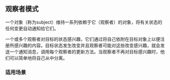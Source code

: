 ## 观察者模式

一个对象（称为subject）维持一系列依赖于它（观察者）的对象，将有关状态的任何变更自动通知给它们。

一个或多个观察者对目标的状态感兴趣，它们通过将自己依附在目标对象上以便注册所感兴趣的内容。目标状态发生改变并且观察者可能对这些改变感兴趣，就会发送一个通知消息，调用每个观察者的更新方法。当观察者不再对目标感兴趣时，他们可以简单地将自己从中分离。

### 适用场景
